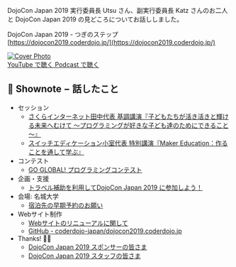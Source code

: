 DojoCon Japan 2019 実行委員長 Utsu さん、副実行委員長 Katz さんのお二人と DojoCon Japan 2019 の見どころについてお話ししました。

DojoCon Japan 2019 - つぎのステップ    
[https://dojocon2019.coderdojo.jp/](https://dojocon2019.coderdojo.jp/)

<div class='episode-cover'>
  <a href='https://www.youtube.com/watch?v=uGTWCBIchKI&list=PL94GDfaSQTmJxxnapafkApHYgQUJ6ABUU&index=15'
     target='_blank' rel='noopenner'>
    <img src='/podcasts/15.png' alt='Cover Photo'>
  </a>
  <div class='btn-cover'>
    <a class='btn-blue' href='https://www.youtube.com/watch?v=uGTWCBIchKI&list=PL94GDfaSQTmJxxnapafkApHYgQUJ6ABUU&index=15' target='_blank' rel='noopenner'><i class='fa fa-youtube'></i> YouTube で聴く </a>
    <a class='btn-blue' href='https://podcasters.spotify.com/pod/show/coderdojo-japan/episodes/015---DojoCon-Japan-2019-euhiu5' target='_blank' rel='noopenner'><i class='fas fa-podcast'></i> Podcast で聴く </a>
  </div>
</div>


## 📝 Shownote − 話したこと

- セッション
  - [さくらインターネット田中代表 基調講演『子どもたちが活き活きと輝ける未来へむけて ～プログラミングが好きな子ども達のためにできること～』](https://dojocon2019.coderdojo.jp/session/11/)
  - [スイッチエディケーション小室代表 特別講演『Maker Education：作ることを通して学ぶ』](https://dojocon2019.coderdojo.jp/session/3/)
- コンテスト
  - [GO GLOBAL! プログラミングコンテスト](https://dojocon2019.coderdojo.jp/contests/1/)
- 企画・支援
  - [トラベル補助を利用してDojoCon Japan 2019 に参加しよう！](https://dojocon2019.coderdojo.jp/posts/6/)
- 会場: 名城大学
  - [宿泊先の早期予約のお願い](https://dojocon2019.coderdojo.jp/posts/3/)
- Webサイト制作
  - [Webサイトのリニューアルに関して](https://dojocon2019.coderdojo.jp/posts/4/)
  - [GitHub - coderdojo-japan/dojocon2019.coderdojo.jp](https://github.com/coderdojo-japan/dojocon2019.coderdojo.jp)
- Thanks! 👏✨
  - [DojoCon Japan 2019 スポンサーの皆さま](https://dojocon2019.coderdojo.jp/#sponsors)
  - [DojoCon Japan 2019 スタッフの皆さま](https://dojocon2019.coderdojo.jp/#staff)
